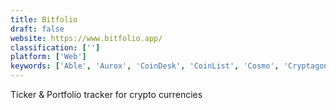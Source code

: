 ```yaml
---
title: Bitfolio
draft: false 
website: https://www.bitfolio.app/
classification: ['']
platform: ['Web']
keywords: ['Able', 'Aurox', 'CoinDesk', 'CoinList', 'Cosmo', 'Cryptagon', 'CryptoBuzz', 'CryptoETF', 'CryptoTrend', 'Cryptobroom', 'Cryptotrackr', 'Delta for Desktop', 'ICODrops', 'hummingbot']
---
```

Ticker & Portfolio tracker for crypto currencies